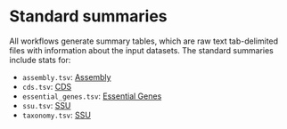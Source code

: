 # Standard summaries

All workflows generate summary tables, which are raw text tab-delimited
files with information about the input datasets. The standard summaries
include stats for:

* `assembly.tsv`: [Assembly](../part5/workflow#assembly)
* `cds.tsv`: [CDS](../part5/workflow#cds)
* `essential_genes.tsv`: [Essential Genes](../part5/workflow#essential_genes)
* `ssu.tsv`: [SSU](../part5/workflow#ssu)
* `taxonomy.tsv`: [SSU](../part5/workflow#taxonomy)

